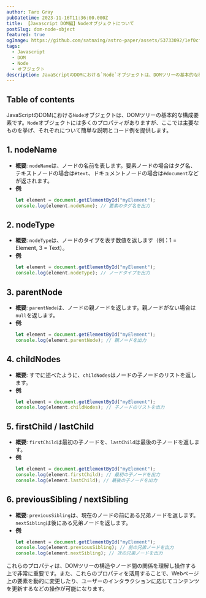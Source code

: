 ```yaml
---
author: Taro Gray
pubDatetime: 2023-11-16T11:36:00.000Z
title: 【Javascript DOM編】Nodeオブジェクトについて
postSlug: dom-node-object
featured: true
ogImage: https://github.com/satnaing/astro-paper/assets/53733092/1ef0cf03-8137-4d67-ac81-84a032119e3a
tags:
  - Javascript
  - DOM
  - Node
  - オブジェクト
description: JavaScriptのDOMにおける`Node`オブジェクトは、DOMツリーの基本的な構成要素です。`Node`オブジェクトには多くのプロパティがありますが、ここでは主要なものを挙げ、それぞれについて簡単な説明とコード例を提供します。
---
```


## Table of contents

JavaScriptのDOMにおける`Node`オブジェクトは、DOMツリーの基本的な構成要素です。`Node`オブジェクトには多くのプロパティがありますが、ここでは主要なものを挙げ、それぞれについて簡単な説明とコード例を提供します。

## 1. nodeName

- **概要**: `nodeName`は、ノードの名前を表します。要素ノードの場合はタグ名、テキストノードの場合は`#text`、ドキュメントノードの場合は`#document`などが返されます。
- **例**:
  ```javascript
  let element = document.getElementById("myElement");
  console.log(element.nodeName); // 要素のタグ名を出力
  ```

## 2. nodeType

- **概要**: `nodeType`は、ノードのタイプを表す数値を返します（例：1 = Element, 3 = Text）。
- **例**:
  ```javascript
  let element = document.getElementById("myElement");
  console.log(element.nodeType); // ノードタイプを出力
  ```

## 3. parentNode

- **概要**: `parentNode`は、ノードの親ノードを返します。親ノードがない場合は`null`を返します。
- **例**:
  ```javascript
  let element = document.getElementById("myElement");
  console.log(element.parentNode); // 親ノードを出力
  ```

## 4. childNodes

- **概要**: すでに述べたように、`childNodes`はノードの子ノードのリストを返します。
- **例**:
  ```javascript
  let element = document.getElementById("myElement");
  console.log(element.childNodes); // 子ノードのリストを出力
  ```

## 5. firstChild / lastChild

- **概要**: `firstChild`は最初の子ノードを、`lastChild`は最後の子ノードを返します。
- **例**:
  ```javascript
  let element = document.getElementById("myElement");
  console.log(element.firstChild); // 最初の子ノードを出力
  console.log(element.lastChild); // 最後の子ノードを出力
  ```

## 6. previousSibling / nextSibling

- **概要**: `previousSibling`は、現在のノードの前にある兄弟ノードを返します。`nextSibling`は後にある兄弟ノードを返します。
- **例**:
  ```javascript
  let element = document.getElementById("myElement");
  console.log(element.previousSibling); // 前の兄弟ノードを出力
  console.log(element.nextSibling); // 次の兄弟ノードを出力
  ```

これらのプロパティは、DOMツリーの構造やノード間の関係を理解し操作する上で非常に重要です。また、これらのプロパティを活用することで、Webページ上の要素を動的に変更したり、ユーザーのインタラクションに応じてコンテンツを更新するなどの操作が可能になります。
